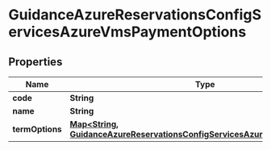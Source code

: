 

# GuidanceAzureReservationsConfigServicesAzureVmsPaymentOptions

## Properties

Name | Type | Description | Notes
------------ | ------------- | ------------- | -------------
**code** | **String** |  |  [optional]
**name** | **String** |  |  [optional]
**termOptions** | [**Map&lt;String, GuidanceAzureReservationsConfigServicesAzureVmsTermOptions&gt;**](GuidanceAzureReservationsConfigServicesAzureVmsTermOptions.md) |  |  [optional]



